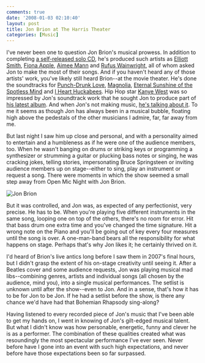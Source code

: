 ```yaml
---
comments: true
date: '2008-01-03 02:10:40'
layout: post
title: Jon Brion at The Harris Theater
categories: [Music]
---
```


I've never been one to question Jon Brion's musical prowess. In addition to completing [a self-released solo CD](http://cdbaby.com/cd/jonbrion), he's produced such artists as [Elliott Smith](http://www.sweetadeline.net), [Fiona Apple](http://www.fiona-apple.com/), [Aimee Mann](http://www.aimeemann.com/) and [Rufus Wainwright](http://www.rufuswainwright.com), all of whom asked Jon to make the most of their songs. And if you haven't heard any of those artists' work, you've likely still heard Brion--at the movie theater. He's done the soundtracks for [Punch-Drunk Love](http://www.amazon.com/Punch-Drunk-Love-Score-Brion/dp/B00006YXF6/ref=sr_1_1?ie=UTF8&s=music&qid=1199339174&sr=1-1), [Magnolia](http://www.amazon.com/Magnolia-Score-1999-Film-Brion/dp/B00004S2W3/ref=sr_1_2?ie=UTF8&s=music&qid=1199339174&sr=1-2), [Eternal Sunshine of the Spotless Mind](http://www.amazon.com/Eternal-Sunshine-Spotless-Various-Artists/dp/B0001IXU1W/ref=sr_1_4?ie=UTF8&s=music&qid=1199339174&sr=1-4) and [I Heart Huckabees](http://www.amazon.com/Heart-Huckabees-Score-Jason-Schwartzman/dp/B00049QKZG/ref=pd_bbs_sr_1?ie=UTF8&s=music&qid=1199339386&sr=1-1). Hip Hop star [Kanye West](http://www.kanyeuniversecity.com/) was so impressed by Jon's soundtrack work that he sought Jon to produce part of [his latest album](http://www.cduniverse.com/search/xx/music/pid/7478247/a/Graduation.htm). And when Jon's not making music, [he's talking about it](http://www.google.com/search?hl=en&safe=off&q=Jon+Brion+Interview&btnG=Search). To me it seems as though Jon has always been in a musical bubble, floating high above the pedestals of the other musicians I admire, far, far away from me.

But last night I saw him up close and personal, and with a personality aimed to entertain and a humbleness as if he were one of the audience members, too. When he wasn't banging on drums or striking keys or programming a synthesizer or strumming a guitar or plucking bass notes or singing, he was cracking jokes, telling stories, impersonating Bruce Springsteen or inviting audience members up on stage--either to sing, play an instrument or request a song. There were moments in which the show seemed a small step away from Open Mic Night with Jon Brion.<!--more-->

![Jon Brion](http://robby-blog.s3.amazonaws.com/2008/jon-brion-the-harris-theater/jon-brion.jpg)

But it was controlled, and Jon was, as expected of any perfectionist, very precise. He has to be. When you're playing five different instruments in the same song, looping one on top of the others, there's no room for error. Hit that bass drum one extra time and you've changed the time signature. Hit a wrong note on the Piano and you'll be going out of key every four measures until the song is over. A one-man-band bears all the responsibility for what happens on stage. Perhaps that's why Jon likes it; he certainly thrived on it.

I'd heard of Brion's live antics long before I saw them in 2007's final hours, but I didn't grasp the extent of his on-stage creativity until seeing it. After a Beatles cover and some audience requests, Jon was playing musical mad libs--combining genres, artists and individual songs (all chosen by the audience, mind you), into a single musical performances. The setlist is unknown until after the show--even to Jon. And in a sense, that's how it has to be for Jon to be Jon. If he had a setlist before the show, is there any chance we'd have had that Bohemian Rhapsody sing-along?

Having listened to every recorded piece of Jon's music that I've been able to get my hands on, I went in knowing of Jon's gilt-edged musical talent. But what I didn't know was how personable, energetic, funny and clever he is as a performer. The combination of these qualities created what was resoundingly the most spectacular performance I've ever seen. Never before have I gone into an event with such high expectations, and never before have those expectations been so far surpassed.
